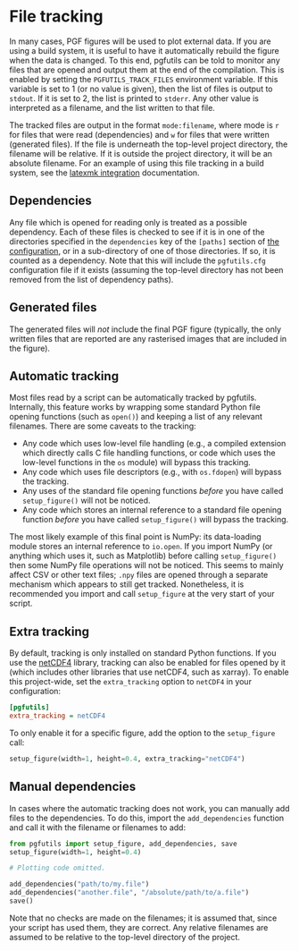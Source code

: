 File tracking
=============

In many cases, PGF figures will be used to plot external data. If you are using
a build system, it is useful to have it automatically rebuild the figure when
the data is changed. To this end, pgfutils can be told to monitor any files
that are opened and output them at the end of the compilation. This is enabled
by setting the `PGFUTILS_TRACK_FILES` environment variable. If this variable is
set to 1 (or no value is given), then the list of files is output to `stdout`.
If it is set to 2, the list is printed to `stderr`. Any other value is
interpreted as a filename, and the list written to that file.

The tracked files are output in the format `mode:filename`, where mode is `r`
for files that were read (dependencies) and `w` for files that were written
(generated files). If the file is underneath the top-level project directory,
the filename will be relative. If it is outside the project directory, it will
be an absolute filename.  For an example of using this file tracking in a build
system, see the [latexmk integration](latexmk.md) documentation.


Dependencies
------------

Any file which is opened for reading only is treated as a possible dependency.
Each of these files is checked to see if it is in one of the directories
specified in the `dependencies` key of the `[paths]` section of [the
configuration](config.md), or in a sub-directory of one of those directories.
If so, it is counted as a dependency. Note that this will include the
`pgfutils.cfg` configuration file if it exists (assuming the top-level
directory has not been removed from the list of dependency paths).


Generated files
---------------

The generated files will *not* include the final PGF figure (typically, the
only written files that are reported are any rasterised images that are
included in the figure).


Automatic tracking
------------------

Most files read by a script can be automatically tracked by pgfutils.
Internally, this feature works by wrapping some standard Python file opening
functions (such as `open()`) and keeping a list of any relevant filenames.
There are some caveats to the tracking:

* Any code which uses low-level file handling (e.g., a compiled extension which
  directly calls C file handling functions, or code which uses the low-level
  functions in the `os` module) will bypass this tracking.
* Any code which uses file descriptors (e.g., with `os.fdopen`) will bypass the
  tracking.
* Any uses of the standard file opening functions *before* you have called
  `setup_figure()` will not be noticed.
* Any code which stores an internal reference to a standard file opening
  function *before* you have called `setup_figure()` will bypass the tracking.

The most likely example of this final point is NumPy: its data-loading module
stores an internal reference to `io.open`. If you import NumPy (or anything
which uses it, such as Matplotlib) before calling `setup_figure()` then some
NumPy file operations will not be noticed. This seems to mainly affect CSV or
other text files; `.npy` files are opened through a separate mechanism which
appears to still get tracked. Nonetheless, it is recommended you import and
call `setup_figure` at the very start of your script.


Extra tracking
--------------

By default, tracking is only installed on standard Python functions. If you use
the [netCDF4][1] library, tracking can also be enabled for files opened by it
(which includes other libraries that use netCDF4, such as xarray). To enable
this project-wide, set the `extra_tracking` option to `netCDF4` in your
configuration:

```INI
[pgfutils]
extra_tracking = netCDF4
```

To only enable it for a specific figure, add the option to the ``setup_figure``
call:

```python
setup_figure(width=1, height=0.4, extra_tracking="netCDF4")
```


Manual dependencies
-------------------

In cases where the automatic tracking does not work, you can manually add files
to the dependencies. To do this, import the `add_dependencies` function and
call it with the filename or filenames to add:

```python
from pgfutils import setup_figure, add_dependencies, save
setup_figure(width=1, height=0.4)

# Plotting code omitted.

add_dependencies("path/to/my.file")
add_dependencies("another.file", "/absolute/path/to/a.file")
save()
```

Note that no checks are made on the filenames; it is assumed that, since your
script has used them, they are correct. Any relative filenames are assumed to
be relative to the top-level directory of the project.

[1]: http://unidata.github.io/netcdf4-python/netCDF4/index.html

